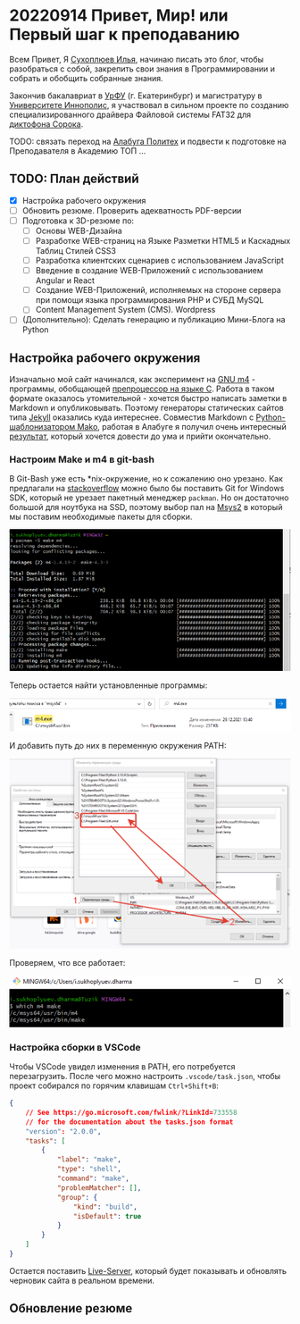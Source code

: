 # 20220914 Привет, Мир! или Первый шаг к преподаванию

Всем Привет, Я [Сухоплюев Илья](/cv/), начинаю писать это блог, чтобы разобраться
с собой, закрепить свои знания в Программировании и собрать и обобщить собранные
знания.

Закончив бакалавриат в [УрФУ](https://urfu.ru/ru/) (г. Екатеринбург) и магистратуру
в [Университете Иннополис](https://innopolis.university/), я участвовал в сильном
проекте по созданию специализированного драйвера Файловой системы FAT32 для
[диктофона Сорока](https://www.labi2.ru/produkciya/miniatyurnye-diktofony/).

TODO: связать переход на [Алабуга Политех](https://alabuga-polytech.ru/)
и подвести к подготовке на Преподавателя в Академию ТОП ...


## TODO: План действий

- [X] Настройка рабочего окружения
- [ ] Обновить резюме. Проверить адекватность PDF-версии
- [ ] Подготовка к 3D-резюме по:
    - [ ] Основы WEB-Дизайна
    - [ ] Разработке WEB-страниц на Языке Разметки HTML5 и Каскадных Таблиц Стилей CSS3
    - [ ] Разработка клиентских сценариев с использованием JavaScript
    - [ ] Введение в создание WEB-Приложений с использованием Angular и React
    - [ ] Создание WEB-Приложений, исполняемых на стороне сервера при помощи
          языка программирования PHP и СУБД MySQL
    - [ ] Content Management System (CMS). Wordpress
- [ ] (Дополнительно): Сделать генерацию и публикацию Мини-Блога на Python

## Настройка рабочего окружения

Изначально мой сайт начинался, как эксперимент на [GNU m4](https://www.gnu.org/software/m4/) -
программы, обобщающей [препроцессор на языке C](https://ru.wikipedia.org/wiki/%D0%9F%D1%80%D0%B5%D0%BF%D1%80%D0%BE%D1%86%D0%B5%D1%81%D1%81%D0%BE%D1%80_%D0%A1%D0%B8).
Работа в таком формате оказалось утомительной - хочется быстро написать заметки
в Markdown и опубликовывать. Поэтому генераторы статических сайтов типа
[Jekyll](https://jekyllrb.com/) оказались куда интереснее. Совместив Markdown
c [Python-шаблонизатором Mako](https://www.makotemplates.org/), работая в Алабуге
я получил очень интересный [результат](https://github.com/Suhoy95/webpy-alabuga/blob/main/publish-zettelkasten.py),
который хочется довести до ума и прийти окончательно.

### Настроим Make и m4 в git-bash

В Git-Bash уже есть *nix-окружение, но к сожалению оно урезано. Как предлагали
на [stackoverflow](https://stackoverflow.com/questions/32712133/package-management-in-git-for-windows-git-bash)
можно было бы поставить Git for Windows SDK, который не урезает пакетный менеджер `packman`.
Но он достаточно большой для ноутбука на SSD, поэтому выбор пал на [Msys2](https://www.msys2.org/) в
который мы поставим необходимые пакеты для сборки.

![](./img/2022-09-14-12-34-23.png)

Теперь остается найти установленные программы:

![](./img/2022-09-14-12-38-10.png)

И добавить путь до них в переменную окружения PATH:

![](./img/2022-09-14-12-44-04.png)

Проверяем, что все работает:

![](./img/2022-09-14-12-45-34.png)

### Настройка сборки в VSCode

Чтобы VSCode увидел изменения в PATH, его потребуется перезагрузить.
После чего можно настроить `.vscode/task.json`, чтобы проект собирался по горячим клавишам
`Ctrl+Shift+B`:

```json
{
    // See https://go.microsoft.com/fwlink/?LinkId=733558
    // for the documentation about the tasks.json format
    "version": "2.0.0",
    "tasks": [
        {
            "label": "make",
            "type": "shell",
            "command": "make",
            "problemMatcher": [],
            "group": {
                "kind": "build",
                "isDefault": true
            }
        }
    ]
}
```

Остается поставить [Live-Server](https://marketplace.visualstudio.com/items?itemName=yandeu.five-server),
который будет показывать и обновлять черновик сайта в реальном времени.

## Обновление резюме
